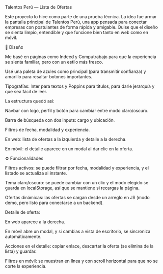 Talentos Perú — Lista de Ofertas

Este proyecto lo hice como parte de una prueba técnica. La idea fue armar la pantalla principal de Talentos Perú, una app pensada para conectar empresas con postulantes de forma rápida y amigable. Quise que el diseño se sienta limpio, entendible y que funcione bien tanto en web como en móvil.

🎨 Diseño

Me basé en páginas como Indeed y Computrabajo para que la experiencia se sienta familiar, pero con un estilo más fresco.

Usé una paleta de azules como principal (para transmitir confianza) y amarillo para resaltar botones importantes.

Tipografías: Inter para textos y Poppins para títulos, para darle jerarquía y que sea fácil de leer.

La estructura quedó así:

Navbar con logo, perfil y botón para cambiar entre modo claro/oscuro.

Barra de búsqueda con dos inputs: cargo y ubicación.

Filtros de fecha, modalidad y experiencia.

En web: lista de ofertas a la izquierda y detalle a la derecha.

En móvil: el detalle aparece en un modal al dar clic en la oferta.

⚙️ Funcionalidades

Filtros activos: se puede filtrar por fecha, modalidad y experiencia, y el listado se actualiza al instante.

Tema claro/oscuro: se puede cambiar con un clic y el modo elegido se guarda en localStorage, así que se mantiene si recargas la página.

Ofertas dinámicas: las ofertas se cargan desde un arreglo en JS (modo demo, pero listo para conectarse a un backend).

Detalle de oferta:

En web aparece a la derecha.

En móvil abre un modal, y si cambias a vista de escritorio, se sincroniza automáticamente.

Acciones en el detalle: copiar enlace, descartar la oferta (se elimina de la lista) y guardar.

Filtros en móvil: se muestran en línea y con scroll horizontal para que no se corte la experiencia.
